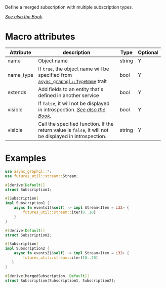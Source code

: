Define a merged subscription with multiple subscription types.

*[See also the Book](https://async-graphql.github.io/async-graphql/en/merging_objects.html).*

# Macro attributes

| Attribute | description                                                                                                                                                 | Type   | Optional |
|-----------|-------------------------------------------------------------------------------------------------------------------------------------------------------------|--------|----------|
| name      | Object name                                                                                                                                                 | string | Y        |
| name_type | If `true`, the object name will be specified from [`async_graphql::TypeName`](https://docs.rs/async-graphql/latest/async_graphql/trait.TypeName.html) trait | bool   | Y        |
| extends   | Add fields to an entity that's defined in another service                                                                                                   | bool   | Y        |
| visible   | If `false`, it will not be displayed in introspection. *[See also the Book](https://async-graphql.github.io/async-graphql/en/visibility.html).*             | bool   | Y        |
| visible   | Call the specified function. If the return value is `false`, it will not be displayed in introspection.                                                     | string | Y        |

# Examples

```rust
use async_graphql::*;
use futures_util::stream::Stream;

#[derive(Default)]
struct Subscription1;

#[Subscription]
impl Subscription1 {
    async fn events1(&self) -> impl Stream<Item = i32> {
        futures_util::stream::iter(0..10)
    }
}

#[derive(Default)]
struct Subscription2;

#[Subscription]
impl Subscription2 {
    async fn events2(&self) -> impl Stream<Item = i32> {
        futures_util::stream::iter(10..20)
   }
}

#[derive(MergedSubscription, Default)]
struct Subscription(Subscription1, Subscription2);
```
